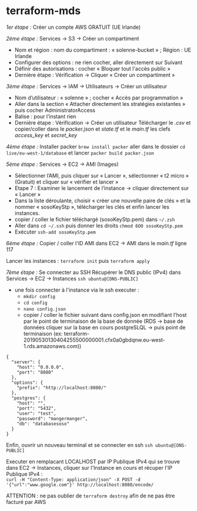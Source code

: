 # terraform-mds

*1er étape :*
Créer un compte AWS GRATUIT (UE Irlande)


*2ème étape :*
Services -> S3 -> Créer un compartiment 
  - Nom et région : nom du compartiment : « solenne-bucket » ; Région : UE Irlande
  - Configurer des options : ne rien cocher, aller directement sur Suivant
  - Définir des autorisations : cocher « Bloquer tout l'accès public »
  - Dernière étape : Vérification -> Cliquer « Créer un compartiment »


*3ème étape :*
Services -> IAM -> Utilisateurs -> Créer un utilisateur
  - Nom d’utilisateur : « solenne » ; cocher « Accès par programmation »
  - Aller dans la section « Attacher directement les stratégies existantes » puis cocher AdministratorAccess
  - Balise : pour l’instant rien
  - Dernière étape : Vérification -> Créer un utilisateur
  Télécharger le *.csv* et copier/coller dans le *packer.json* et *state.tf* et le *main.tf* les clefs *access_key* et *secret_key*


*4ème étape :*
Installer packer 
`brew install packer`
aller dans le dossier `cd live/eu-west-1/database`
et lancer `packer build packer.json`


*5ème étape :*
Services -> EC2 -> AMI (Images)
  - Sélectionner l’AMI, puis cliquer sur « Lancer », sélectionner « t2 micro » (Gratuit) et cliquer sur « vérifier et lancer »
  - Etape 7 : Examiner le lancement de l’instance -> cliquer directement sur « Lancer »
  - Dans la liste déroulante, choisir « créer une nouvelle paire de clés »  et la nommer « sosoKeyStp », télécharger les clés et enfin lancer les instances.
  -  copier / coller le fichier téléchargé (sosoKeyStp.pem) dans `~/.zsh`
  - Aller dans `cd ~/.ssh` puis donner les droits `chmod 6OO sosoKeyStp.pem`
  - Exécuter `ssh-add sosoKeyStp.pem`

*6ème étape :*
Copier / coller l'ID AMI dans EC2 -> AMI dans le *main.tf* ligne 117

Lancer les instances :
`terraform init` puis
`terraform apply`

*7ème étape :*
Se connecter au SSH
Récupérer le DNS public (IPv4) dans Services -> EC2 -> Instances
`ssh ubuntu@[DNS-PUBLIC]`
- une fois connecter à l'instance via le ssh executer :
  - `mkdir config`
  - `cd config`
  - `nano config.json`
  - copier / coller le fichier suivant dans config.json en modifiant l'host par le point de terminaison de la base de donnée (RDS -> base de données cliquer sur la base en cours postgreSLQL -> puis point de terminaison (ex: terraform-20190530130404255500000001.cfx0a0gbdqnw.eu-west-1.rds.amazonaws.com))

```
{
  "server": {
    "host": "0.0.0.0",
    "port": "8080"
  },
  "options": {
    "prefix": "http://localhost:8080/"
  },
  "postgres": {
    "host": "",
    "port": "5432",
    "user": "test",
    "password": "mangermanger",
    "db": "databasesoso"
  }
}
```

Enfin, ouvrir un nouveau terminal et se connecter en ssh 
`ssh ubuntu@[DNS-PUBLIC]`

Executer en remplacant LOCALHOST par IP Publique IPv4 qui se trouve dans EC2 -> Instances, cliquer sur l'Instance en cours et récuper l'IP Publique IPv4  :  
`curl -H "Content-Type: application/json" -X POST -d '{"url":"www.google.com"}' http://localhost:8080/encode/`


ATTENTION : ne pas oublier de `terraform destroy` afin de ne pas être facturé par AWS
